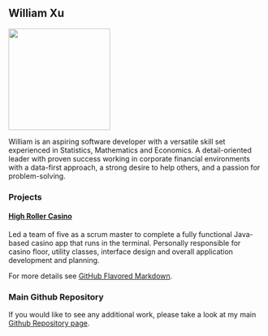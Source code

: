 ## William Xu

<img src="DSC_0849.JPG" width="200"/>

William is an aspiring software developer with a versatile skill set experienced in Statistics, Mathematics and Economics.  A detail-oriented leader with proven success working in corporate financial environments with a data-first approach, a strong desire to help others, and a passion for problem-solving.


### Projects
#### [High Roller Casino](https://github.com/WilliamHXu/Maven.Casino)

Led a team of five as a scrum master to complete a fully functional Java-based casino app that runs in the terminal. Personally responsible for casino floor, utility classes, interface design and overall application development and planning. 


For more details see [GitHub Flavored Markdown](https://guides.github.com/features/mastering-markdown/).

### Main Github Repository

If you would like to see any additional work, please take a look at my main [Github Repository page](https://github.com/WilliamHXu/).
